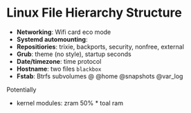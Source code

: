 # Linux File Hierarchy Structure

- **Networking**: Wifi card eco mode
- **Systemd automounting**: 
- **Repositiories**: trixie, backports, security, nonfree, external 
- **Grub**: theme (no style), startup seconds
- **Date/timezone**: time protocol
- **Hostname**: two files `blackbox`
- **Fstab**: Btrfs subvolumes @ @home @snapshots @var_log

Potentially
- kernel modules: zram 50% * toal ram
